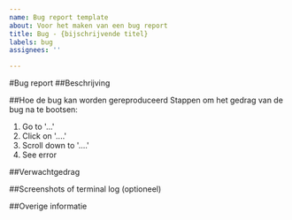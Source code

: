 ```yaml
---
name: Bug report template
about: Voor het maken van een bug report
title: Bug - {bijschrijvende titel}
labels: bug
assignees: ''

---
```


#Bug report
##Beschrijving
<!-- Een beschrijving van de bug -->

##Hoe de bug kan worden gereproduceerd
Stappen om het gedrag van de bug na te bootsen:
1. Go to '...'
2. Click on '....'
3. Scroll down to '....'
4. See error

##Verwachtgedrag
<!-- Welk gedrag verwacht je te krijgen -->

##Screenshots of terminal log (optioneel)
<!-- Hier kan een screenshot of een kopie van de terminal log aan toegevoegd worden zodat de error duidelijk te zien is -->

##Overige informatie
<!-- Voeg hier overige informatie toe zoals bijv. de gebruikte browser -->
